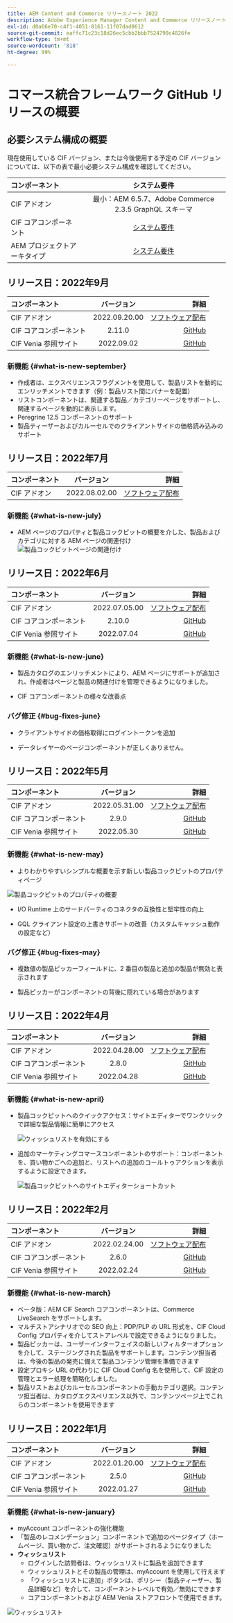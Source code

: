 ```yaml
---
title: AEM Content and Commerce リリースノート 2022
description: Adobe Experience Manager Content and Commerce リリースノート 2022.
exl-id: d0a66e70-c4f1-4051-8161-11f07dad0612
source-git-commit: eaffc71c23c18d26ec5cbb2bbb7524790c4826fe
workflow-type: tm+mt
source-wordcount: '818'
ht-degree: 99%

---
```


# コマース統合フレームワーク GitHub リリースの概要

## 必要システム構成の概要

現在使用している CIF バージョン、または今後使用する予定の CIF バージョンについては、以下の表で最小必要システム構成を確認してください。

| コンポーネント | システム要件 |
|:-------|:-----:|
| CIF アドオン | 最小：AEM 6.5.7、Adobe Commerce 2.3.5 GraphQL スキーマ |
| CIF コアコンポーネント | [システム要件](https://github.com/adobe/aem-core-cif-components/blob/master/VERSIONS.md) |
| AEM プロジェクトアーキタイプ | [システム要件](https://github.com/adobe/aem-project-archetype/blob/master/VERSIONS.md) |

## リリース日：2022年9月

| コンポーネント | バージョン | 詳細 |
|:-------|:-----:|---------------------:|
| CIF アドオン | 2022.09.20.00 | [ソフトウェア配布](https://experience.adobe.com/#/downloads/content/software-distribution/en/aem.html?package=%2Fcontent%2Fsoftware-distribution%2Fen%2Fdetails.html%2Fcontent%2Fdam%2Faem%2Fpublic%2Faem-commerce-addon-65-2022.09.20.00.zip) |
| CIF コアコンポーネント | 2.11.0 | [GitHub](https://github.com/adobe/aem-core-cif-components/releases/tag/core-cif-components-reactor-2.11.0) |
| CIF Venia 参照サイト | 2022.09.02 | [GitHub](https://github.com/adobe/aem-cif-guides-venia/releases/tag/venia-2022.09.02) |

### 新機能 {#what-is-new-september}

* 作成者は、エクスペリエンスフラグメントを使用して、製品リストを動的にエンリッチメントできます（例：製品リスト間にバナーを配置）
* リストコンポーネントは、関連する製品／カテゴリーページをサポートし、関連するページを動的に表示します。
* Peregrine 12.5 コンポーネントのサポート
* 製品ティーザーおよびカルーセルでのクライアントサイドの価格読み込みのサポート

## リリース日：2022年7月

| コンポーネント | バージョン | 詳細 |
|:-------|:-----:|---------------------:|
| CIF アドオン | 2022.08.02.00 | [ソフトウェア配布](https://experience.adobe.com/#/downloads/content/software-distribution/en/aem.html?package=%2Fcontent%2Fsoftware-distribution%2Fen%2Fdetails.html%2Fcontent%2Fdam%2Faem%2Fpublic%2Faem-commerce-addon-65-2022.08.02.00.zip) |

### 新機能 {#what-is-new-july}

* AEM ページのプロパティと製品コックピットの概要を介した、製品およびカテゴリに対する AEM ページの関連付け
  ![製品コックピットページの関連付け](/help/assets/CIF/product_cockpit_page_association.png)

## リリース日：2022年6月

| コンポーネント | バージョン | 詳細 |
|:-------|:-----:|---------------------:|
| CIF アドオン | 2022.07.05.00 | [ソフトウェア配布](https://experience.adobe.com/#/downloads/content/software-distribution/en/aem.html?package=%2Fcontent%2Fsoftware-distribution%2Fen%2Fdetails.html%2Fcontent%2Fdam%2Faem%2Fpublic%2Faem-commerce-addon-65-2022.07.05.00.zip) |
| CIF コアコンポーネント | 2.10.0 | [GitHub](https://github.com/adobe/aem-core-cif-components/releases/tag/core-cif-components-reactor-2.10.0) |
| CIF Venia 参照サイト | 2022.07.04 | [GitHub](https://github.com/adobe/aem-cif-guides-venia/releases/tag/venia-2022.07.04) |

### 新機能 {#what-is-new-june}

* 製品カタログのエンリッチメントにより、AEM ページにサポートが追加され、作成者はページと製品の関連付けを管理できるようになりました。

* CIF コアコンポーネントの様々な改善点

### バグ修正 {#bug-fixes-june}

* クライアントサイドの価格取得にログイントークンを追加

* データレイヤーのページコンポーネントが正しくありません。

## リリース日：2022年5月

| コンポーネント | バージョン | 詳細 |
|:-------|:-----:|---------------------:|
| CIF アドオン | 2022.05.31.00 | [ソフトウェア配布](https://experience.adobe.com/#/downloads/content/software-distribution/en/aem.html?package=%2Fcontent%2Fsoftware-distribution%2Fen%2Fdetails.html%2Fcontent%2Fdam%2Faem%2Fpublic%2Faem-commerce-addon-65-2022.05.31.00.zip) |
| CIF コアコンポーネント | 2.9.0 | [GitHub](https://github.com/adobe/aem-core-cif-components/releases/tag/core-cif-components-reactor-2.9.0) |
| CIF Venia 参照サイト | 2022.05.30 | [GitHub](https://github.com/adobe/aem-cif-guides-venia/releases/tag/venia-2022.05.30) |

### 新機能 {#what-is-new-may}

* よりわかりやすいシンプルな概要を示す新しい製品コックピットのプロパティページ

![製品コックピットのプロパティの概要](/help/assets/CIF/product_cockpit_properties_overview.png)

* I/O Runtime 上のサードパーティのコネクタの互換性と堅牢性の向上

* GQL クライアント設定の上書きサポートの改善（カスタムキャッシュ動作の設定など）

### バグ修正 {#bug-fixes-may}

* 複数値の製品ピッカーフィールドに、2 番目の製品と追加の製品が無効と表示されます

* 製品ピッカーがコンポーネントの背後に隠れている場合があります

## リリース日：2022年4月

| コンポーネント | バージョン | 詳細 |
|:-------|:-----:|---------------------:|
| CIF アドオン | 2022.04.28.00 | [ソフトウェア配布](https://experience.adobe.com/#/downloads/content/software-distribution/en/aem.html?package=%2Fcontent%2Fsoftware-distribution%2Fen%2Fdetails.html%2Fcontent%2Fdam%2Faem%2Fpublic%2Faem-commerce-addon-65-2022.04.28.00.zip) |
| CIF コアコンポーネント | 2.8.0 | [GitHub](https://github.com/adobe/aem-core-cif-components/releases/tag/core-cif-components-reactor-2.8.0) |
| CIF Venia 参照サイト | 2022.04.28 | [GitHub](https://github.com/adobe/aem-cif-guides-venia/releases/tag/venia-2022.04.28) |

### 新機能 {#what-is-new-april}

* 製品コックピットへのクイックアクセス：サイトエディターでワンクリックで詳細な製品情報に簡単にアクセス

  ![ウィッシュリストを有効にする](/help/assets/CIF/enable-wishlist.png)

* 追加のマーケティングコマースコンポーネントのサポート：コンポーネントを、買い物かごへの追加と、リストへの追加のコールトゥアクションを表示するように設定できます。

  ![製品コックピットへのサイトエディターショートカット](/help/assets/CIF/sites-editor-shortcut-to-cockpit.png)

## リリース日：2022年2月

| コンポーネント | バージョン | 詳細 |
|:-------|:-----:|---------------------:|
| CIF アドオン | 2022.02.24.00 | [ソフトウェア配布](https://experience.adobe.com/#/downloads/content/software-distribution/en/aem.html?package=%2Fcontent%2Fsoftware-distribution%2Fen%2Fdetails.html%2Fcontent%2Fdam%2Faem%2Fpublic%2Faem-commerce-addon-65-2022.02.24.00.zip) |
| CIF コアコンポーネント | 2.6.0 | [GitHub](https://github.com/adobe/aem-core-cif-components/releases/tag/core-cif-components-reactor-2.6.0) |
| CIF Venia 参照サイト | 2022.02.24 | [GitHub](https://github.com/adobe/aem-cif-guides-venia/releases/tag/venia-2022.02.24) |

### 新機能 {#what-is-new-march}

* ベータ版：AEM CIF Search コアコンポーネントは、Commerce LiveSearch をサポートします。
* マルチストアシナリオでの SEO 向上：PDP/PLP の URL 形式を、CIF Cloud Config プロパティを介してストアレベルで設定できるようになりました。
* 製品ピッカーは、ユーザーインターフェイスの新しいフィルターオプションを介して、ステージングされた製品をサポートします。コンテンツ担当者は、今後の製品の発売に備えて製品コンテンツ管理を準備できます
* 設定プロキシ URL の代わりに CIF Cloud Config 名を使用して、CIF 設定の管理とエラー処理を簡略化しました。
* 製品リストおよびカルーセルコンポーネントの手動カテゴリ選択。コンテンツ担当者は、カタログエクスペリエンス以外で、コンテンツページ上でこれらのコンポーネントを使用できます

## リリース日：2022年1月

| コンポーネント | バージョン | 詳細 |
|:-------|:-----:|---------------------:|
| CIF アドオン | 2022.01.20.00 | [ソフトウェア配布](https://experience.adobe.com/#/downloads/content/software-distribution/en/aem.html?package=%2Fcontent%2Fsoftware-distribution%2Fen%2Fdetails.html%2Fcontent%2Fdam%2Faem%2Fpublic%2Faem-commerce-addon-65-2022.01.20.00.zip) |
| CIF コアコンポーネント | 2.5.0 | [GitHub](https://github.com/adobe/aem-core-cif-components/releases/tag/core-cif-components-reactor-2.5.0) |
| CIF Venia 参照サイト | 2022.01.27 | [GitHub](https://github.com/adobe/aem-cif-guides-venia/releases/tag/venia-2022.01.27) |

### 新機能 {#what-is-new-january}

* myAccount コンポーネントの強化機能
* 「製品のレコメンデーション」コンポーネントで追加のページタイプ（ホームページ、買い物かご、注文確認）がサポートされるようになりました
* **ウィッシュリスト**
   * ログインした訪問者は、ウィッシュリストに製品を追加できます
   * ウィッシュリストとその製品の管理は、myAccount を使用して行えます
   * 「ウィッシュリストに追加」ボタンは、ポリシー（製品ティーザー、製品詳細など）を介して、コンポーネントレベルで有効／無効にできます
   * コアコンポーネントおよび AEM Venia ストアフロントで使用できます。

![ウィッシュリスト](/help/assets/CIF/wishlist.png)
